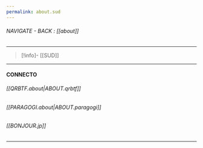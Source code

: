 ```yaml
---
permalink: about.sud
---
```


###### NAVIGATE - BACK :  [[about]]
----
>[!info]- [[SUD]]
----
#### CONNECTO



###### [[QRBTF.about|ABOUT.qrbtf]]

###### [[PARAGOGI.about|ABOUT.paragogi]]


###### [[BONJOUR.jp]]

-----
